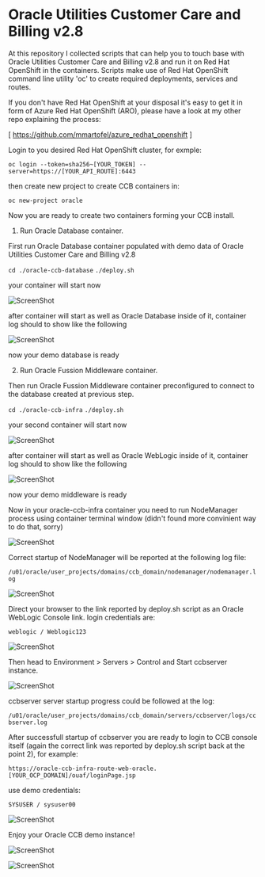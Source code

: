 # Oracle Utilities Customer Care and Billing v2.8

At this repository I collected scripts that can help you to touch base with Oracle Utilities Customer Care and Billing v2.8 and run it on Red Hat OpenShift in the containers.
Scripts make use of Red Hat OpenShift command line utility 'oc' to create required deployments, services and routes.

If you don't have Red Hat OpenShift at your disposal it's easy to get it in form of Azure Red Hat OpenShift (ARO), please have a look at my other repo explaining the process:

[ https://github.com/mmartofel/azure_redhat_openshift ] 


Login to you desired Red Hat OpenShift cluster, for exmple:

`` oc login --token=sha256~[YOUR_TOKEN] --server=https://[YOUR_API_ROUTE]:6443 ``

then create new project to create CCB containers in:

`` oc new-project oracle ``

Now you are ready to create two containers forming your CCB install.

1. Run Oracle Database container.

First run Oracle Database container populated with demo data of Oracle Utilities Customer Care and Billing v2.8

`` cd ./oracle-ccb-database ``
`` ./deploy.sh ``

your container will start now

![ScreenShot](/screenshots/1.png)

after container will start as well as Oracle Database inside of it, container log should to show like the following

![ScreenShot](/screenshots/2.png)

now your demo database is ready

2. Run Oracle Fussion Middleware container.

Then run Oracle Fussion Middleware container preconfigured to connect to the database created at previous step.

`` cd ./oracle-ccb-infra ``
`` ./deploy.sh ``

your second container will start now

![ScreenShot](/screenshots/3.png)

after container will start as well as Oracle WebLogic inside of it, container log should to show like the following

![ScreenShot](/screenshots/4.png)

now your demo middleware is ready

Now in your oracle-ccb-infra container you need to run NodeManager process using container terminal window (didn't found more convinient way to do that, sorry)

![ScreenShot](/screenshots/5.png)

Correct startup of NodeManager will be reported at the following log file:

`` /u01/oracle/user_projects/domains/ccb_domain/nodemanager/nodemanager.log ``

![ScreenShot](/screenshots/6.png)

Direct your browser to the link reported by deploy.sh script as an Oracle WebLogic Console link.
login credentials are:

`` weblogic / Weblogic123 ``

![ScreenShot](/screenshots/7.png)

Then head to Environment > Servers > Control and Start ccbserver instance.

![ScreenShot](/screenshots/8.png)

ccbserver server startup progress could be followed at the log:

`` /u01/oracle/user_projects/domains/ccb_domain/servers/ccbserver/logs/ccbserver.log ``

After successfull startup of ccbserver you are ready to login to CCB console itself (again the correct link was reported by deploy.sh script back at the point 2), for example:

`` https://oracle-ccb-infra-route-web-oracle.[YOUR_OCP_DOMAIN]/ouaf/loginPage.jsp ``

use demo credentials:

`` SYSUSER / sysuser00 ``

![ScreenShot](/screenshots/9.png)

Enjoy your Oracle CCB demo instance!

![ScreenShot](/screenshots/10.png)

![ScreenShot](/screenshots/11.png)

